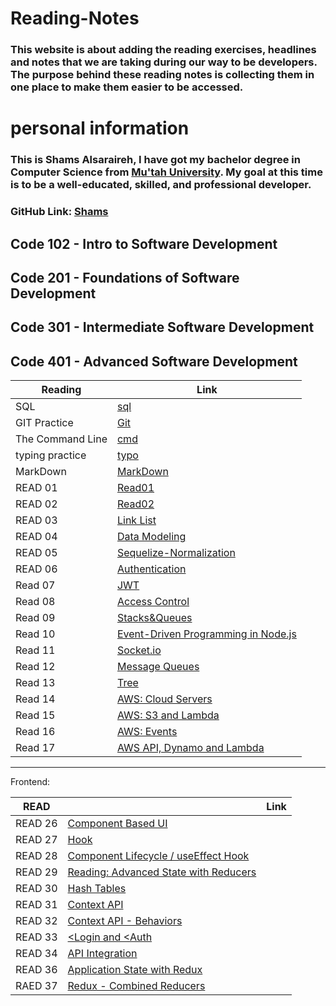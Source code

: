 # Reading-Notes
### This website is about adding the reading exercises, headlines and notes that we are taking during our way to be developers. The purpose behind these reading notes is collecting them in one place to make them easier to be accessed.

# personal information 
### This is Shams Alsaraireh, I have got my bachelor degree in Computer Science  from [Mu'tah University](https://www.mutah.edu.jo/Home.aspx). My goal at this time is to be a well-educated, skilled, and professional developer.

### GitHub Link: [Shams](https://github.com/shamssar)



## Code 102 - Intro to Software Development
## Code 201 - Foundations of Software Development
## Code 301 - Intermediate Software Development
## Code 401 - Advanced Software Development


|Reading               | Link |
| -----------           | ----------- |
|SQL                   | [sql](Sql.md)|
|GIT Practice           | [Git](Git.md)|    
|The Command Line       | [cmd](cmd.md)|
|typing practice        | [typo](Typo.md)|
| MarkDown              | [MarkDown](markdown.md)
|READ 01                | [Read01](READ01.md)|
|READ 02                | [Read02](READ02.md)
|READ 03                | [Link List](READ03.md)
|READ 04                | [Data Modeling](READ04.md)
|READ 05                |[Sequelize-Normalization](READ05.md)                         
|READ 06                |[Authentication](READ06.md)
|Read 07                |[JWT](README07.md)
|Read 08                |[Access Control](README08.md)
|Read 09                |[Stacks&Queues](README09.md)
|Read 10                |[Event-Driven Programming in Node.js](README10.md)
|Read 11                |[Socket.io](README11.MD)
|Read 12                |[Message Queues](README12.md)
|Read 13                |[Tree](README13.md)
|Read 14                |[ AWS: Cloud Servers](README14.md)
|Read 15                |[AWS: S3 and Lambda](README15.md)
|Read 16                |[ AWS: Events](README16.md)
|Read 17                |[AWS API, Dynamo and Lambda](README17.md)
---------------------------------------------------------------------------
Frontend:

| READ  |   | Link    
|---|---|---|
|  READ 26 | [Component Based UI](README26.md)  |   
READ 27     |  [Hook](README27.md )
|READ 28     |[Component Lifecycle / useEffect Hook](README28.md)
|READ 29     |[Reading: Advanced State with Reducers](README29.md)
|READ 30     |[Hash Tables](README30.md)
|READ 31    | [Context API](README31.md)
|READ 32    | [Context API - Behaviors](README32.md)
|READ 33    | [<Login  and <Auth ](README33.md)
|READ 34    | [API Integration](README34.md)
|READ 36    | [Application State with Redux](README36.md)
|RAED 37    | [Redux - Combined Reducers](README37.md)